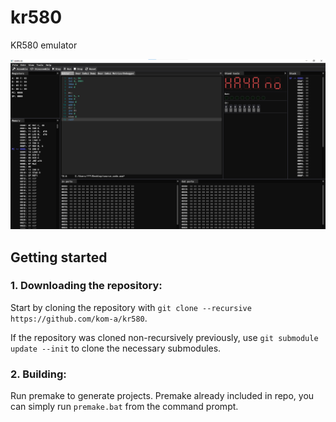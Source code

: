 # kr580
KR580 emulator

![Demo](./Res/Demo.png)

## Getting started
### **1. Downloading the repository:**
Start by cloning the repository with `git clone --recursive https://github.com/kom-a/kr580`.

If the repository was cloned non-recursively previously, use `git submodule update --init` to clone the necessary submodules.

### **2. Building:**
Run premake to generate projects. Premake already included in repo, you can simply run `premake.bat` from the command prompt.